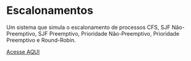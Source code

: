 # Escalonamentos
 
Um sistema que simula o escalonamento de processos CFS, SJF Não-Preemptivo, SJF Preemptivo, Prioridade Não-Preemptivo, Prioridade Preemptivo e Round-Robin.

<a href="https://processos-escalonamentos.netlify.app/ " target="_blank">Acesse AQUI</a>